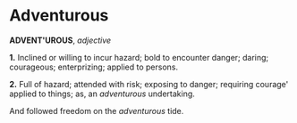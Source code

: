 # Adventurous

**ADVENT'UROUS**, _adjective_

**1.** Inclined or willing to incur hazard; bold to encounter danger; daring; courageous; enterprizing; applied to persons.

**2.** Full of hazard; attended with risk; exposing to danger; requiring courage' applied to things; as, an _adventurous_ undertaking.

And followed freedom on the _adventurous_ tide.